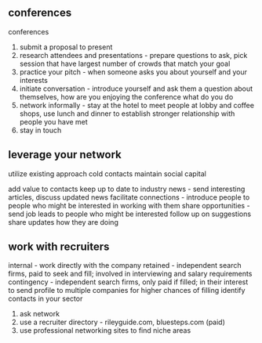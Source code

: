 ## conferences
conferences
1. submit a proposal to present
2. research attendees and presentations - prepare questions to ask, pick session that have largest number of crowds that match your goal
3. practice your pitch - when someone asks you about yourself and your interests
4. initiate conversation - introduce yourself and ask them a question about themselves, how are you enjoying the conference what do you do
5. network informally - stay at the hotel to meet people at lobby and coffee shops, use lunch and dinner to establish stronger relationship with people you have met
6. stay in touch

## leverage your network
utilize existing
approach cold contacts
maintain social capital

add value to contacts
keep up to date to industry news - send interesting articles, discuss updated news
facilitate connections - introduce people to people who might be interested in working with them
share opportunities - send job leads to people who might be interested
follow up on suggestions
share updates
how they are doing

## work with recruiters
internal - work directly with the company
retained - independent search firms, paid to seek and fill; involved in interviewing and salary requirements
contingency - independent search firms, only paid if filled; in their interest to send profile to multiple companies for higher chances of filling
identify contacts in your sector
1. ask network
2. use a recruiter directory - rileyguide.com, bluesteps.com (paid)
3. use professional networking sites to find niche areas